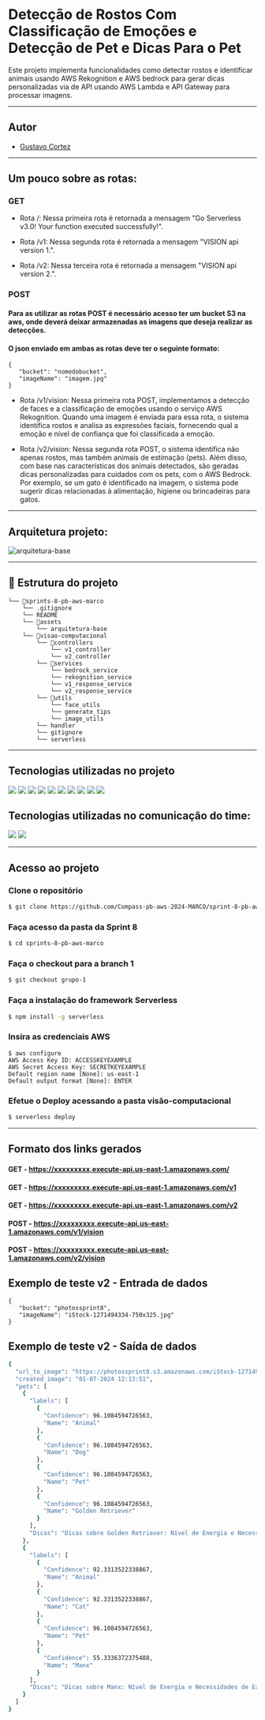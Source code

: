 # Detecção de Rostos Com Classificação de Emoções e Detecção de Pet e Dicas Para o Pet
  
Este projeto implementa funcionalidades como  detectar rostos e identificar animais usando AWS Rekognition e AWS bedrock para gerar dicas personalizadas via de API usando AWS Lambda e API Gateway para processar imagens.
  
  
*** 
## Autor
- [Gustavo Cortez](https://github.com/gustavo-cortez)

***

## Um pouco sobre as rotas:

### GET
- Rota /: Nessa primeira rota é retornada a mensagem "Go Serverless v3.0! Your function executed successfully!".

- Rota /v1: Nessa segunda rota é retornada a mensagem "VISION api version 1.".

- Rota /v2: Nessa terceira rota é retornada a mensagem "VISION api version 2.".

### POST

#### Para as utilizar as rotas POST  é necessário acesso ter um bucket S3 na aws, onde deverá deixar armazenadas as imagens que deseja realizar as detecções.

#### O json enviado em ambas as rotas deve ter o seguinte formato:
```
{ 
   "bucket": "nomedobucket", 
   "imageName": "imagem.jpg" 
} 
```

- Rota /v1/vision: Nessa primeira rota POST, implementamos a detecção de faces e a classificação de emoções usando o serviço AWS Rekognition. Quando uma imagem é enviada para essa rota, o sistema identifica rostos e analisa as expressões faciais, fornecendo qual a emoção e nível de confiança que foi classificada a emoção. 

- Rota /v2/vision: Nessa segunda rota POST, o sistema identifica não apenas rostos, mas também animais de estimação (pets). Além disso, com base nas características dos animais detectados, são geradas dicas personalizadas para cuidados com os pets, com o AWS Bedrock. Por exemplo, se um gato é identificado na imagem, o sistema pode sugerir dicas relacionadas à alimentação, higiene ou brincadeiras para gatos.

***
## Arquitetura projeto:
  
![arquitetura-base](./assets/arquitetura-base.jpg)  

***

## 📂 Estrutura do projeto

```
└── 📁sprints-8-pb-aws-marco
    └── .gitignore
    └── README
    └── 📁assets
        └── arquitetura-base 
    └── 📁visao-computacional
        └── 📁controllers
            └── v1_controller
            └── v2_controller
        └── 📁services
            └── bedrock_service
            └── rekognition_service
            └── v1_response_service
            └── v2_response_service
        └── 📁utils
            └── face_utils
            └── generate_tips
            └── image_utils
        └── handler
        └── gitignore
        └── serverless   

```
---
## Tecnologias utilizadas no projeto

[<img src="https://img.shields.io/badge/Visual_Studio_Code-007ACC?logo=visual-studio-code&logoColor=white">](https://code.visualstudio.com/)
[<img src="https://img.shields.io/badge/Git-232F3E?logo=git&logoColor=red">](https://git-scm.com/)
[<img src="https://img.shields.io/badge/GitHub-181717?logo=github&logoColor=violet">](https://github.com/)
[<img src="https://img.shields.io/badge/AWS-fda100?logo=amazon-aws&logoColor=white">](https://aws.amazon.com/pt/)
[<img src="https://img.shields.io/badge/AWS-CLI-232F3E?logo=amazon-aws&logoColor=white">](https://aws.amazon.com/pt/cli/)
[<img src="https://img.shields.io/badge/AWS-S3-dd2304?logo=amazon-aws&logoColor=white">](https://aws.amazon.com/pt/s3/)
[<img src="https://img.shields.io/badge/AWS-Cloudwatch-green?logo=amazon-aws&logoColor=white">](https://aws.amazon.com/pt/cloudwatch/)
[<img src="https://img.shields.io/badge/Amazon-Bedrock-01ac71?logo=amazon-aws&logoColor=white">](https://aws.amazon.com/pt/bedrock/)
[<img src="https://img.shields.io/badge/Amazon-Rekognition-blue?logo=amazon-aws&logoColor=white">](https://aws.amazon.com/pt/rekognition/)
[<img src="https://img.shields.io/badge/Serverless_Framework-ff5242?logo=amazon-aws&logoColor=white">](https://www.serverless.com)


## Tecnologias utilizadas no comunicação do time:

[<img src="https://img.shields.io/badge/Trello-0079BF?logo=trello&logoColor=white">](https://trello.com/)
[<img src="https://img.shields.io/badge/Teams-6264A7?logo=microsoft-teams&logoColor=white">](https://www.microsoft.com/pt-br/microsoft-teams/group-chat-software)

***
## Acesso ao projeto 

### Clone o repositório

```bash
$ git clone https://github.com/Compass-pb-aws-2024-MARCO/sprint-8-pb-aws-marco.git
```
### Faça acesso da pasta da Sprint 8 

```bash
$ cd sprints-8-pb-aws-marco
```

### Faça o checkout para a branch 1

```bash
$ git checkout grupo-1
```

### Faça a instalação do framework Serverless

```bash
$ npm install -g serverless
```

### Insira as credenciais AWS

```
$ aws configure
AWS Access Key ID: ACCESSKEYEXAMPLE
AWS Secret Access Key: SECRETKEYEXAMPLE
Default region name [None]: us-east-1
Default output format [None]: ENTER
```

### Efetue o Deploy  acessando a pasta visão-computacional

```bash
$ serverless deploy
```
*** 
  
## Formato dos links gerados
  #### GET - https://xxxxxxxxx.execute-api.us-east-1.amazonaws.com/

  #### GET - https://xxxxxxxxx.execute-api.us-east-1.amazonaws.com/v1

  #### GET - https://xxxxxxxxx.execute-api.us-east-1.amazonaws.com/v2

  #### POST - https://xxxxxxxxx.execute-api.us-east-1.amazonaws.com/v1/vision

  #### POST - https://xxxxxxxxx.execute-api.us-east-1.amazonaws.com/v2/vision

## Exemplo de teste v2 - Entrada de dados
```
{ 
   "bucket": "photossprint8", 
   "imageName": "iStock-1271494334-750x325.jpg" 
} 
```

## Exemplo de teste v2 - Saída de dados
```bash
{
  "url_to_image": "https://photossprint8.s3.amazonaws.com/iStock-1271494334-750x325.jpg",
  "created_image": "01-07-2024 12:13:51",
  "pets": [
    {
      "labels": [
        {
          "Confidence": 96.1084594726563,
          "Name": "Animal"
        },
        {
          "Confidence": 96.1084594726563,
          "Name": "Dog"
        },
        {
          "Confidence": 96.1084594726563,
          "Name": "Pet"
        },
        {
          "Confidence": 96.1084594726563,
          "Name": "Golden Retriever"
        }
      ],
      "Dicas": "Dicas sobre Golden Retriever: Nível de Energia e Necessidades de Exercícios:O Golden Retriever é uma raça de cão que tem um nível de energia alto. É recomendado que os cães de este tipo sejam exercitados regularmente, como caminhadas, jogs e atividades de play. Ao mesmo tempo, é importante garantir que os cães tenham acesso a um espaço adequado para que possam exercer suas energias de maneira saudável.Temperamento e Comportamento:O Golden Retriever é um cão cariñoso, amigável e inteligente. É um cão que gosta de estar em companhia de seus humanos e é excelente para casas com crianças. Eles são facilmente trainados e podem aprender comandos e tricks.Cuidados e Necessidades:O Golden Retriever precisa de cuidados específicos para mantê-lo saudável e feliz. É importante darle alimento de qualidade, que contemple os nutrientes necessários para os cães de raça grande. Também é necessário regularmente lavar o pelo do cão para evitar que se pegue mal ou tenha um odor desagradável.Problemas de Saúde Comuns:Alguns dos problemas de saúde comuns que podem ocorrer em cães Golden Retriever são hipoartrite, luxação de garganta e entropia da retina. É importante realizar exames regulares com o veterinário para detectar e tratar esses problemas oportunamente.(“Golden Retriever”, {URL})"
    },
    {
      "labels": [
        {
          "Confidence": 92.3313522338867,
          "Name": "Animal"
        },
        {
          "Confidence": 92.3313522338867,
          "Name": "Cat"
        },
        {
          "Confidence": 96.1084594726563,
          "Name": "Pet"
        },
        {
          "Confidence": 55.3336372375488,
          "Name": "Manx"
        }
      ],
      "Dicas": "Dicas sobre Manx: Nível de Energia e Necessidades de Exercícios:O Manx tem um nível de energia moderado e gosta de fazer exercícios leves. Ele é adequado para residências em apartamentos ou casas com pequenos espaços.Temperamento e Comportamento:O Manx é carinhoso, inteligente e alegre. Ele é sociável e gosta de interagir com os humanos. Ele pode ser independente, mas também é capaz de se adaptar bem a vida em casa.Cuidados e Necessidades:O Manx precisa de cuidados específicos para mantê-lo saudável. Ele deve ser alimentado com alimentos de qualidade, como ração especial para gatos de raça pequena, que são ricos em proteínas e baixos em carboidratos. Ele também precisa de higiene regular, como lavagem de pelo regular e cuidado dental.Problemas de Saúde Comuns:A menos que o Manx tenha alguma condição genética ou de saúde específica, ele não é particularmente propensa a problemas de saúde comuns. No entanto, como todos os gatos, ele pode ser afetado por infecções, gatilhos e outras doenças. É importante mantê-lo vacinado e consultar o veterinário regularmente para detectar e tratar problemas de saúde precoces.(\"Manx\", {URL})"
    }
  ]
}
```

